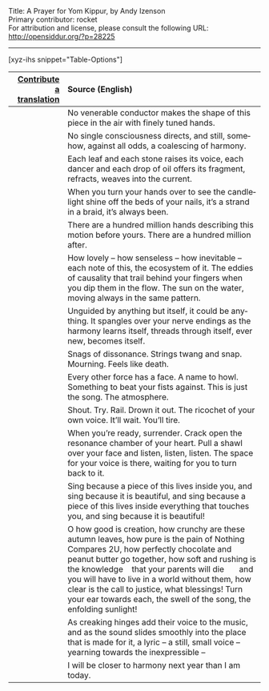 <html>
<head></head>
<body>
Title: A Prayer for Yom Kippur, by Andy Izenson<br />
Primary contributor: rocket<br />
For attribution and license, please consult the following URL: <a href="http://opensiddur.org/?p=28225">http://opensiddur.org/?p=28225</a>
<p />
<hr />

[xyz-ihs snippet="Table-Options"]<table style="margin-left: auto; margin-right: auto;" class="draggable">
<thead><tr><th id="x" style="text-align: right;"><a href="/translate/" target="_blank" rel="noopener">Contribute a translation</a></th><th style="text-align: left;">Source (English)</th></tr></thead>
<tbody>
<tr><td style="vertical-align:top;">
<div class="liturgy" lang="he">

</span></div></td>
 
<td style="vertical-align:top;">
<div class="english" lang="en">
No venerable conductor makes the shape of this piece in the air 
with finely tuned hands. 
</div></td></tr>


<tr><td style="vertical-align:top;">
<div class="liturgy" lang="he">

</span></div></td>
 
<td style="vertical-align:top;">
<div class="english" lang="en">
No single consciousness directs, 
and still, somehow,
against all odds, 
a coalescing of harmony. 
</div></td></tr>


<tr><td style="vertical-align:top;">
<div class="liturgy" lang="he">

</span></div></td>
 
<td style="vertical-align:top;">
<div class="english" lang="en">
Each leaf and each stone 
raises its voice, 
each dancer and each drop of oil 
offers its fragment, 
refracts, 
weaves into the current. 
</div></td></tr>


<tr><td style="vertical-align:top;">
<div class="liturgy" lang="he">

</span></div></td>
 
<td style="vertical-align:top;">
<div class="english" lang="en">
When you turn your hands over to see 
the candlelight shine off the beds of your nails, 
it’s a strand in a braid, 
it’s always been.
</div></td></tr>


<tr><td style="vertical-align:top;">
<div class="liturgy" lang="he">

</span></div></td>
 
<td style="vertical-align:top;">
<div class="english" lang="en">
There are a hundred million hands describing this motion before yours. 
There are a hundred million after.
</div></td></tr>


<tr><td style="vertical-align:top;">
<div class="liturgy" lang="he">

</span></div></td>
 
<td style="vertical-align:top;">
<div class="english" lang="en">
How lovely – 
how senseless – 
how inevitable – 
each note of this, the ecosystem of it. 
The eddies of causality that trail behind your fingers when you dip them in the flow. 
The sun on the water, moving always in the same pattern.
</div></td></tr>


<tr><td style="vertical-align:top;">
<div class="liturgy" lang="he">

</span></div></td>
 
<td style="vertical-align:top;">
<div class="english" lang="en">
Unguided by anything but itself, 
it could be anything. 
It spangles over your nerve endings 
as the harmony learns itself, 
threads through itself, 
ever new, becomes itself.  
</div></td></tr>


<tr><td style="vertical-align:top;">
<div class="liturgy" lang="he">

</span></div></td>
 
<td style="vertical-align:top;">
<div class="english" lang="en">
Snags of dissonance. 
Strings twang and snap. 
Mourning. Feels like death.
</div></td></tr>


<tr><td style="vertical-align:top;">
<div class="liturgy" lang="he">

</span></div></td>
 
<td style="vertical-align:top;">
<div class="english" lang="en">
Every other force has a face. 
A name to howl. 
Something to beat your fists against. 
This is just the song. The atmosphere.
</div></td></tr>


<tr><td style="vertical-align:top;">
<div class="liturgy" lang="he">

</span></div></td>
 
<td style="vertical-align:top;">
<div class="english" lang="en">
Shout. Try. Rail. Drown it out. 
The ricochet of your own voice. 
It’ll wait. 
You’ll tire.
</div></td></tr>


<tr><td style="vertical-align:top;">
<div class="liturgy" lang="he">

</span></div></td>
 
<td style="vertical-align:top;">
<div class="english" lang="en">
When you’re ready, 
surrender. 
Crack open the resonance chamber of your heart. 
Pull a shawl over your face 
and listen, listen, listen. 
The space for your voice is there, 
waiting for you to turn back to it.
</div></td></tr>


<tr><td style="vertical-align:top;">
<div class="liturgy" lang="he">

</span></div></td>
 
<td style="vertical-align:top;">
<div class="english" lang="en">
Sing because a piece of this lives inside you, 
and sing because it is beautiful, 
and sing because a piece of this lives inside everything that touches you, 
and sing because it is beautiful!
</div></td></tr>


<tr><td style="vertical-align:top;">
<div class="liturgy" lang="he">

</span></div></td>
 
<td style="vertical-align:top;">
<div class="english" lang="en">
O how good is creation, 
how crunchy are these autumn leaves, 
how pure is the pain of Nothing Compares 2U, 
how perfectly chocolate and peanut butter go together, 
how soft and rushing is the knowledge
&nbsp;&nbsp;&nbsp;that your parents will die
&nbsp;&nbsp;&nbsp;&nbsp;&nbsp;&nbsp;and you will have to live in a world without them, 
how clear is the call to justice, what blessings! 
Turn your ear towards each, 
the swell of the song, 
the enfolding sunlight!
</div></td></tr>


<tr><td style="vertical-align:top;">
<div class="liturgy" lang="he">

</span></div></td>
 
<td style="vertical-align:top;">
<div class="english" lang="en">
As creaking hinges add their voice to the music, 
and as the sound slides smoothly into the place that is made for it, 
a lyric – 
a still, small voice – 
yearning towards the inexpressible –
</div></td></tr>


<tr><td style="vertical-align:top;">
<div class="liturgy" lang="he">

</span></div></td>
 
<td style="vertical-align:top;">
<div class="english" lang="en">
I will be closer to harmony next year than I am today.
</div></td></tr>
</tbody></table>
</body>
</html>